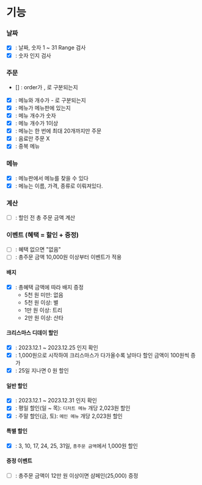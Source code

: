 # 기능

### 날짜
- [x] : 날짜, 숫자 1 ~ 31 Range 검사
- [x] : 숫자 인지 검사
### 주문
- [] : order가 , 로 구분되는지
- [x] : 메뉴와 개수가 - 로 구분되는지
- [x] : 메뉴가 메뉴판에 있는지
- [x] : 메뉴 개수가 숫자
- [x] : 메뉴 개수가 1이상
- [x] : 메뉴는 한 번에 최대 20개까지만 주문
- [x] : 음료만 주문 X
- [x] : 중복 메뉴
### 메뉴
- [x] : 메뉴판에서 메뉴를 찾을 수 있다
- [x] : 메뉴는 이름, 가격, 종류로 이뤄져있다.

### 계산

- [ ] : 할인 전 총 주문 금액 계산

### 이벤트 (혜택 = 할인 + 증정)
- [ ] : 혜택 없으면 "없음"
- [ ] : 총주문 금액 10,000원 이상부터 이벤트가 적용

#### 배지
- [x] : 총혜택 금액에 따라 배지 증정
    - 5천 원 미만: 없음 
    - 5천 원 이상: 별
    - 1만 원 이상: 트리
    - 2만 원 이상: 산타

#### 크리스마스 디데이 할인
- [x] : 2023.12.1 ~ 2023.12.25 인지 확인
- [x] : 1,000원으로 시작하여 크리스마스가 다가올수록 날마다 할인 금액이 100원씩 증가
- [x] : 25일 지나면 0 원 할인

#### 일반 할인
- [x] : 2023.12.1 ~ 2023.12.31 인지 확인
- [x] : 평일 할인(일 ~ 목): `디저트 메뉴` 개당 2,023원 할인
- [x] : 주말 할인(금, 토): `메인 메뉴` 개당 2,023원 할인

#### 특별 할인
- [x] : 3, 10, 17, 24, 25, 31일, `총주문 금액`에서 1,000원 할인

#### 증정 이벤트
- [ ] : 총주문 금액이 12만 원 이상이면 샴페인(25,000) 증정